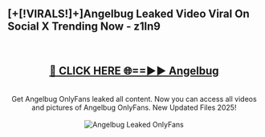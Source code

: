 <h2>[+[!VIRALS!]+]Angelbug Leaked Video Viral On Social X Trending Now - z1ln9</h2>
<br>
<div align="center">
<h2><a href="https://libra.edu.pl?Angelbug" rel="nofollow">🔴 CLICK HERE 🌐==►► Angelbug</a></h2>
<br>
Get Angelbug OnlyFans leaked all content. Now you can access all videos and pictures of Angelbug OnlyFans. New Updated Files 2025!
<br>
<br>
<a href="https://libra.edu.pl?Angelbug" rel="nofollow" data-target="animated-image.originalLink"><img src="https://i.ibb.co.com/WyWwxjT/player-gif2.gif" alt="Angelbug Leaked OnlyFans" style="max-width: 100%; display: inline-block;" data-target="animated-image.originalImage"></a>
</div>
<br>